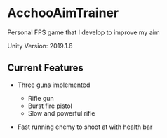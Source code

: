 # AcchooAimTrainer

Personal FPS game that I develop to improve my aim

Unity Version: 2019.1.6

## Current Features

* Three guns implemented
  * Rifle gun
  * Burst fire pistol
  * Slow and powerful rifle

* Fast running enemy to shoot at with health bar